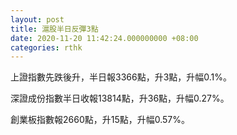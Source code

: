 ```yaml
---
layout: post
title: 滬股半日反彈3點
date: 2020-11-20 11:42:24.000000000 +08:00
categories: rthk
---
```


上證指數先跌後升，半日報3366點，升3點，升幅0.1%。

深證成份指數半日收報13814點，升36點，升幅0.27%。

創業板指數報2660點，升15點，升幅0.57%。
